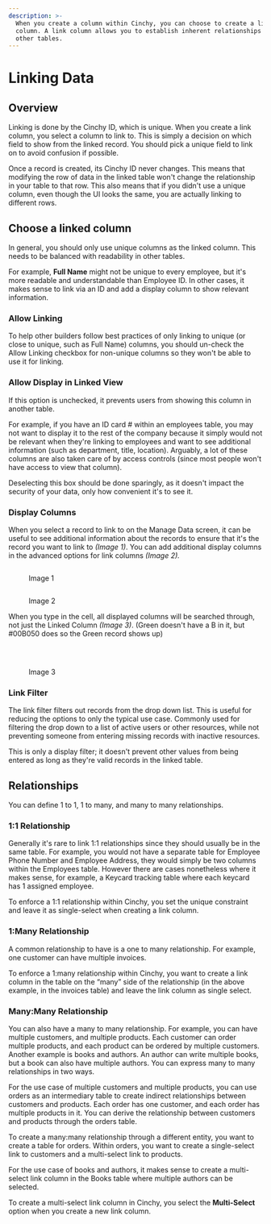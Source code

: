 ```yaml
---
description: >-
  When you create a column within Cinchy, you can choose to create a link
  column. A link column allows you to establish inherent relationships with
  other tables.‌
---
```


# Linking Data

## Overview

Linking is done by the Cinchy ID, which is unique. When you create a link column, you select a column to link to. This is simply a decision on which field to show from the linked record. You should pick a unique field to link on to avoid confusion if possible.

Once a record is created, its Cinchy ID never changes. This means that modifying the row of data in the linked table won't change the relationship in your table to that row. This also means that if you didn't use a unique column, even though the UI looks the same, you are actually linking to different rows.‌

## Choose a linked column <a href="#choosing-linked-column" id="choosing-linked-column"></a>

‌In general, you should only use unique columns as the linked column. This needs to be balanced with readability in other tables.

For example, **Full Name** might not be unique to every employee, but it's more readable and understandable than Employee ID. In other cases, it makes sense to link via an ID and add a display column to show relevant information.‌

### Allow Linking <a href="#allow-linking" id="allow-linking"></a>

‌To help other builders follow best practices of only linking to unique (or close to unique, such as Full Name) columns, you should un-check the Allow Linking checkbox for non-unique columns so they won't be able to use it for linking.‌

### Allow Display in Linked View <a href="#allow-display-in-linked-view" id="allow-display-in-linked-view"></a>

‌If this option is unchecked, it prevents users from showing this column in another table.

For example, if you have an ID card # within an employees table, you may not want to display it to the rest of the company because it simply would not be relevant when they're linking to employees and want to see additional information (such as department, title, location). Arguably, a lot of these columns are also taken care of by access controls (since most people won't have access to view that column).‌

Deselecting this box should be done sparingly, as it doesn't impact the security of your data, only how convenient it's to see it.‌

### Display Columns <a href="#display-columns" id="display-columns"></a>

‌When you select a record to link to on the Manage Data screen, it can be useful to see additional information about the records to ensure that it's the record you want to link to _(Image 1)_. You can add additional display columns in the advanced options for link columns _(Image 2)._

<figure><img src="https://blobscdn.gitbook.com/v0/b/gitbook-28427.appspot.com/o/assets%2F-LIP3Xr2BuWD7FDjJFmZ%2F-LY8T-aeWVPm-D31gGaP%2F-LY8VJHpIHkrOhNGPZ7z%2Fimage.png?alt=media&#x26;token=5990a742-3bbf-482e-ad16-9229ff7c57f0" alt=""><figcaption><p>Image 1</p></figcaption></figure>

<figure><img src="https://blobscdn.gitbook.com/v0/b/gitbook-28427.appspot.com/o/assets%2F-LIP3Xr2BuWD7FDjJFmZ%2F-LY8T-aeWVPm-D31gGaP%2F-LY8Vc9MqmBtFEOtchwb%2Fimage.png?alt=media&#x26;token=dc00e333-1e31-494e-969d-ed1db6830335" alt=""><figcaption><p>Image 2</p></figcaption></figure>

When you type in the cell, all displayed columns will be searched through, not just the Linked Column _(Image 3)_. (Green doesn't have a B in it, but #00B050 does so the Green record shows up)

‌

<figure><img src="https://blobscdn.gitbook.com/v0/b/gitbook-28427.appspot.com/o/assets%2F-LIP3Xr2BuWD7FDjJFmZ%2F-LY8T-aeWVPm-D31gGaP%2F-LY8WZ2RWIbThd9DaIvz%2Fimage.png?alt=media&#x26;token=7b36c042-d94a-4b85-ad11-39c522751f19" alt=""><figcaption><p>Image 3</p></figcaption></figure>

### Link Filter <a href="#link-filter" id="link-filter"></a>

‌The link filter filters out records from the drop down list. This is useful for reducing the options to only the typical use case. Commonly used for filtering the drop down to a list of active users or other resources, while not preventing someone from entering missing records with inactive resources.‌

This is only a display filter; it doesn't prevent other values from being entered as long as they're valid records in the linked table.‌

## Relationships <a href="#relationships" id="relationships"></a>

‌You can define 1 to 1, 1 to many, and many to many relationships.‌

### 1:1 Relationship <a href="#1-1-relationship" id="1-1-relationship"></a>

‌Generally it's rare to link 1:1 relationships since they should usually be in the same table. For example, you would not have a separate table for Employee Phone Number and Employee Address, they would simply be two columns within the Employees table. However there are cases nonetheless where it makes sense, for example, a Keycard tracking table where each keycard has 1 assigned employee.‌

To enforce a 1:1 relationship within Cinchy, you set the unique constraint and leave it as single-select when creating a link column.‌

### 1:Many Relationship <a href="#1-many-relationship" id="1-many-relationship"></a>

‌A common relationship to have is a one to many relationship. For example, one customer can have multiple invoices.‌

To enforce a 1:many relationship within Cinchy, you want to create a link column in the table on the “many” side of the relationship (in the above example, in the invoices table) and leave the link column as single select.‌

### Many:Many Relationship <a href="#many-many-relationship" id="many-many-relationship"></a>

‌You can also have a many to many relationship. For example, you can have multiple customers, and multiple products. Each customer can order multiple products, and each product can be ordered by multiple customers. Another example is books and authors. An author can write multiple books, but a book can also have multiple authors. You can express many to many relationships in two ways.‌

For the use case of multiple customers and multiple products, you can use orders as an intermediary table to create indirect relationships between customers and products. Each order has one customer, and each order has multiple products in it. You can derive the relationship between customers and products through the orders table.‌

To create a many:many relationship through a different entity, you want to create a table for orders. Within orders, you want to create a single-select link to customers and a multi-select link to products.‌

For the use case of books and authors, it makes sense to create a multi-select link column in the Books table where multiple authors can be selected.‌

To create a multi-select link column in Cinchy, you select the **Multi-Select** option when you create a new link column.

